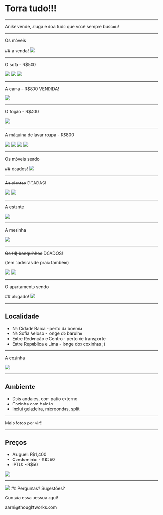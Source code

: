 # Torra tudo!!!
<hr />
<p class="subtitle">Anike vende, aluga e doa tudo que você sempre buscou!</p>

---

<p class="subtitle">Os móveis</p>
## a venda!
<img src="pictures/chevron-down.png" class="icon" />

----

<p class="subtitle">O sofá - R$500</p>
<img src="pictures/sofa.JPG" class="picture large-picture" />
<img src="pictures/sofa2.JPG" class="picture large-picture" />
<img src="pictures/sofa-aberto.JPG" class="picture large-picture" />

----

<p class="subtitle"><strike>A cama - R$800</strike> VENDIDA!</p>
<img src="pictures/cama.JPG" />

----

<p class="subtitle">O fogão - R$400</p>
<img src="pictures/fogao.JPG" />

----

<p class="subtitle">A máquina de lavar roupa - R$800</p>
<img src="pictures/maquina.JPG" class="picture large-picture" />
<img src="pictures/maquina2.JPG" class="picture large-picture" />
<img src="pictures/maquina3.JPG" class="picture large-picture" />
<img src="pictures/chevron-right.png" class="icon" />

---

<p class="subtitle">Os móveis sendo</p>
## doados!
<img src="pictures/chevron-down.png" class="icon" />

----

<p class="subtitle"><strike>As plantas</strike> DOADAS!</p>
<img src="pictures/plantas.JPG" class="picture large-picture" />
<img src="pictures/plantas2.JPG" class="picture large-picture" />

----

<p class="subtitle">A estante</p>
<img src="pictures/estante.JPG" />

----

<p class="subtitle">A mesinha</p>
<img src="pictures/mesa.JPG" />

----

<p class="subtitle"><strike>Os (4) banquinhos</strike> DOADOS!</p>
<p class="subtitle">(tem cadeiras de praia também)</p>
<img src="pictures/banco.JPG" />
<img src="pictures/chevron-right.png" class="icon" />

---

<p class="subtitle">O apartamento sendo</p>
## alugado!
<img src="pictures/chevron-down.png" class="icon" />

----

## Localidade
* Na Cidade Baixa - perto da boemia
* Na Sofia Veloso - longe do barulho
* Entre Redenção e Centro - perto de transporte
* Entre Republica e Lima - longe dos coxinhas ;)

----

<p class="subtitle">A cozinha</p>
<img src="pictures/cozinha.JPG" />

----

## Ambiente
* Dois andares, com patio externo
* Cozinha com balcão
* Inclui geladeira, microondas, split

----

<p class="subtitle">Mais fotos por vir!!</p>

----

## Preços
* Aluguel: R$1,400
* Condominio: ~R$250
* IPTU: ~R$50

<img src="pictures/chevron-right.png" class="icon" />

---

<img src="pictures/anike.jpeg" class="picture small-picture" />
## Perguntas? Sugestões?
<p class="subtitle">Contata essa pessoa aqui!</p>
<p class="subtitle">aarni@thoughtworks.com</p>
